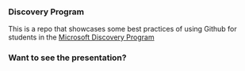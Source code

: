 ### Discovery Program

This is a repo that showcases some best practices of using Github for 
students in the [Microsoft Discovery Program](https://careers.microsoft.com/students/us/en/ushighschoolprogram)

### Want to see the presentation?